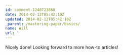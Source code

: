 ```yaml
---
id: comment-1240723860
date: 2014-02-12T05:42:10Z
updated: 2014-02-12T05:42:10Z
_parent: /mastering-paper/basics/
name: Will
url: ''
---
```


Nicely done! Looking forward to more how-to articles!
